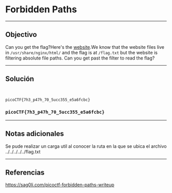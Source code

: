 # Forbidden Paths

---
## Objectivo
Can you get the flag?Here's the [website](http://saturn.picoctf.net:55827/).We know that the website files live in `/usr/share/nginx/html/` and the flag is at `/flag.txt` but the website is filtering absolute file paths. Can you get past the filter to read the flag?


---
## Solución
``` bash


picoCTF{7h3_p47h_70_5ucc355_e5a6fcbc}

```
### `picoCTF{7h3_p47h_70_5ucc355_e5a6fcbc}`

---
## Notas adicionales

Se pude realizar un carga util al conocer la ruta en la que se ubica el archivo
../../../../../flag.txt

---
## Referencias
https://sag0li.com/picoctf-forbidden-paths-writeup